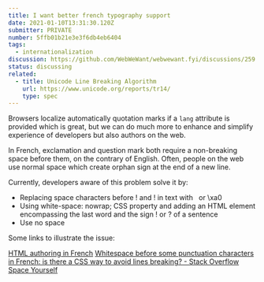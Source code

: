 ```yaml
---
title: I want better french typography support
date: 2021-01-10T13:31:30.120Z
submitter: PRIVATE
number: 5ffb01b21e3e3f6db4eb6404
tags: 
  - internationalization
discussion: https://github.com/WebWeWant/webwewant.fyi/discussions/259
status: discussing
related:
  - title: Unicode Line Breaking Algorithm
    url: https://www.unicode.org/reports/tr14/
    type: spec
---
```


Browsers localize automatically quotation marks if a `lang` attribute is provided which is great, but we can do much more to enhance and simplify experience of developers but also authors on the web.

In French, exclamation and question mark both require a non-breaking space before them, on the contrary of English. Often, people on the web use normal space which create orphan sign at the end of a new line. 

Currently, developers aware of this problem solve it by:
- Replacing space characters before ! and ! in text with &nbsp; or \xa0
- Using white-space: nowrap; CSS property and adding an HTML element encompassing the last word and the sign ! or ? of a sentence
- Use no space

Some links to illustrate the issue:

[HTML authoring in French](https://jkorpela.fi/html/french.html)
[Whitespace before some punctuation characters in French: is there a CSS way to avoid lines breaking? - Stack Overflow](https://stackoverflow.com/questions/53851807/whitespace-before-some-punctuation-characters-in-french-is-there-a-css-way-to-a)
[Space Yourself](https://www.smashingmagazine.com/2015/10/space-yourself/)

